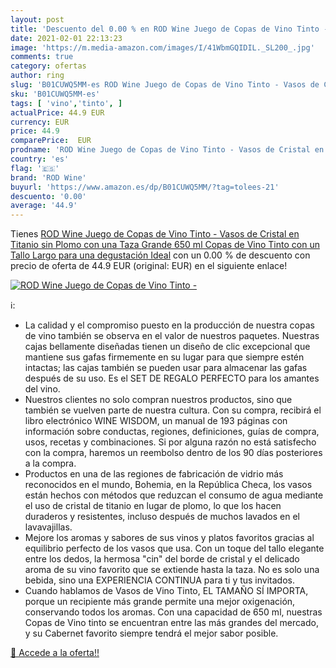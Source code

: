 ```yaml
---
layout: post
title: 'Descuento del 0.00 % en ROD Wine Juego de Copas de Vino Tinto - '
date: 2021-02-01 22:13:23
image: 'https://m.media-amazon.com/images/I/41WbmGQIDIL._SL200_.jpg'
comments: true
category: ofertas
author: ring
slug: 'B01CUWQ5MM-es ROD Wine Juego de Copas de Vino Tinto - Vasos de Cristal...'
sku: 'B01CUWQ5MM-es'
tags: [ 'vino','tinto', ]
actualPrice: 44.9 EUR
currency: EUR
price: 44.9
comparePrice:  EUR
prodname: 'ROD Wine Juego de Copas de Vino Tinto - Vasos de Cristal en Titanio sin Plomo  con una Taza Grande 650 ml  Copas de Vino Tinto con un Tallo Largo para una degustación Ideal'
country: 'es'
flag: '🇪🇸'
brand: 'ROD Wine'
buyurl: 'https://www.amazon.es/dp/B01CUWQ5MM/?tag=tolees-21'
descuento: '0.00'
average: '44.9'
---
```


Tienes [ROD Wine Juego de Copas de Vino Tinto - Vasos de Cristal en Titanio sin Plomo  con una Taza Grande 650 ml  Copas de Vino Tinto con un Tallo Largo para una degustación Ideal](https://www.amazon.es/dp/B01CUWQ5MM/?tag=tolees-21) con un 0.00 % de descuento con precio de oferta de 44.9 EUR (original:  EUR) en el siguiente enlace!

[![ROD Wine Juego de Copas de Vino Tinto - ](https://m.media-amazon.com/images/I/41WbmGQIDIL._SL200_.jpg)](https://www.amazon.es/dp/B01CUWQ5MM/?tag=tolees-21)

ℹ️:

- La calidad y el compromiso puesto en la producción de nuestra copas de vino también se observa en el valor de nuestros paquetes. Nuestras cajas bellamente diseñadas tienen un diseño de clic excepcional que mantiene sus gafas firmemente en su lugar para que siempre estén intactas; las cajas también se pueden usar para almacenar las gafas después de su uso. Es el SET DE REGALO PERFECTO para los amantes del vino.
- Nuestros clientes no solo compran nuestros productos, sino que también se vuelven parte de nuestra cultura. Con su compra, recibirá el libro electrónico WINE WISDOM, un manual de 193 páginas con información sobre conductas, regiones, definiciones, guías de compra, usos, recetas y combinaciones. Si por alguna razón no está satisfecho con la compra, haremos un reembolso dentro de los 90 días posteriores a la compra.
- Productos en una de las regiones de fabricación de vidrio más reconocidos en el mundo, Bohemia, en la República Checa, los vasos están hechos con métodos que reduzcan el consumo de agua mediante el uso de cristal de titanio en lugar de plomo, lo que los hacen duraderos y resistentes, incluso después de muchos lavados en el lavavajillas.
- Mejore los aromas y sabores de sus vinos y platos favoritos gracias al equilibrio perfecto de los vasos que usa. Con un toque del tallo elegante entre los dedos, la hermosa "cin" del borde de cristal y el delicado aroma de su vino favorito que se extiende hasta la taza. No es solo una bebida, sino una EXPERIENCIA CONTINUA para ti y tus invitados.
- Cuando hablamos de Vasos de Vino Tinto, EL TAMAÑO SÍ IMPORTA, porque un recipiente más grande permite una mejor oxigenación, conservando todos los aromas. Con una capacidad de 650 ml, nuestras Copas de Vino tinto se encuentran entre las más grandes del mercado, y su Cabernet favorito siempre tendrá el mejor sabor posible.

[🛒 Accede a la oferta!!](https://www.amazon.es/dp/B01CUWQ5MM/?tag=tolees-21)
